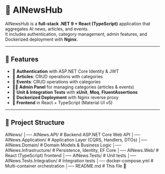 # 📰 AINewsHub

AINewsHub is a **full-stack .NET 9 + React (TypeScript)** application that aggregates AI news, articles, and events.  
It includes authentication, category management, admin features, and Dockerized deployment with **Nginx**.

---

## 🚀 Features
- 🔐 **Authentication** with ASP.NET Core Identity & JWT
- 📝 **Articles**: CRUD operations with categories
- 📅 **Events**: CRUD operations with categories
- 🧑‍💻 **Admin Panel** for managing categories (articles & events)
- 🧪 **Unit & Integration Tests** with **xUnit**, **Moq**, **FluentAssertions**
- 🐳 **Dockerized Deployment** with Nginx reverse proxy
- 🎨 **Frontend** in React + TypeScript (Material UI v5)

---

## 📂 Project Structure

AINews/
│── AINews.API/ # Backend ASP.NET Core Web API
│── AINews.Application/ # Application Layer (CQRS, Handlers, DTOs)
│── AINews.Domain/ # Domain Models & Business Logic
│── AINews.Infrastructure/ # Persistence, Identity, EF Core
│── AINews.Web/ # React (TypeScript) frontend
│── AINews.Tests/ # Unit tests
│── AINews.Tests.Integration/ # Integration tests
│── docker-compose.yml # Multi-container orchestration
│── README.md # This file 🚀
